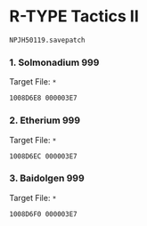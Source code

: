 #  R-TYPE Tactics II

`NPJH50119.savepatch`

### 1. Solmonadium 999

Target File: `*`

```
1008D6E8 000003E7
```

### 2. Etherium 999

Target File: `*`

```
1008D6EC 000003E7
```

### 3. Baidolgen 999

Target File: `*`

```
1008D6F0 000003E7
```

